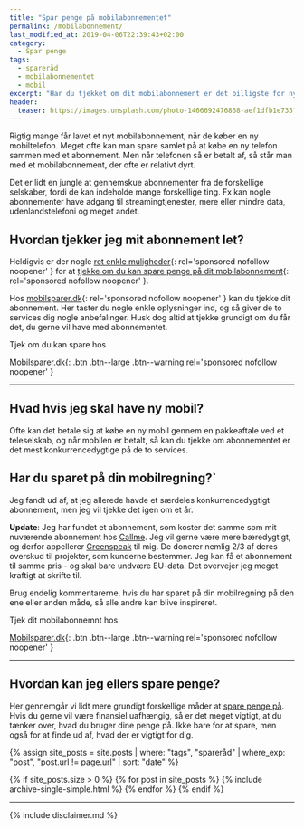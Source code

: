 ```yaml
---
title: "Spar penge på mobilabonnementet"
permalink: /mobilabonnement/
last_modified_at: 2019-04-06T22:39:43+02:00
category:
  - Spar penge
tags:
  - spareråd
  - mobilabonnementet
  - mobil
excerpt: "Har du tjekket om dit mobilabonnement er det billigste for nylig. Der er mange penge at spare ved at kigge på dine behov og det produkt du vælger."
header:
  teaser: https://images.unsplash.com/photo-1466692476868-aef1dfb1e735?ixlib=rb-1.2.1&ixid=eyJhcHBfaWQiOjEyMDd9&auto=format&fit=crop&w=400&q=80
---
```


Rigtig mange får lavet et nyt mobilabonnement, når de køber en ny mobiltelefon. Meget ofte kan man spare samlet på at købe en ny telefon sammen med et abonnement. Men når telefonen så er betalt af, så står man med et mobilabonnement, der ofte er relativt dyrt.

Det er lidt en jungle at gennemskue abonnementer fra de forskellige selskaber, fordi de kan indeholde mange forskellige ting. Fx kan nogle abonnementer have adgang til streamingtjenester, mere eller mindre data, udenlandstelefoni og meget andet.

## Hvordan tjekker jeg mit abonnement let?

Heldigvis er der nogle [ret enkle muligheder](https://www.partner-ads.com/dk/klikbanner.php?partnerid=28187&bannerid=56318){: rel='sponsored nofollow noopener' } for at [tjekke om du kan spare penge på dit mobilabonnement](https://www.partner-ads.com/dk/klikbanner.php?partnerid=28187&bannerid=56318){: rel='sponsored nofollow noopener' }.

Hos [mobilsparer.dk](https://www.partner-ads.com/dk/klikbanner.php?partnerid=28187&bannerid=56318){: rel='sponsored nofollow noopener' } kan du tjekke dit abonnement. Her taster du nogle enkle oplysninger ind, og så giver de to services dig nogle anbefalinger. Husk dog altid at tjekke grundigt om du får det, du gerne vil have med abonnementet.

Tjek om du kan spare hos

[Mobilsparer.dk](https://www.partner-ads.com/dk/klikbanner.php?partnerid=28187&bannerid=56318){: .btn .btn--large .btn--warning rel='sponsored nofollow noopener' }

***

## Hvad hvis jeg skal have ny mobil?

Ofte kan det betale sig at købe en ny mobil gennem en pakkeaftale ved et teleselskab, og når mobilen er betalt, så kan du tjekke om abonnementet er det mest konkurrencedygtige på de to services.

## Har du sparet på din mobilregning?`

Jeg fandt ud af, at jeg allerede havde et særdeles konkurrencedygtigt abonnement, men jeg vil tjekke det igen om et år.

**Update**: Jeg har fundet et abonnement, som koster det samme som mit nuværende abonnement hos [Callme](http://www.callme.dk). Jeg vil gerne være mere bæredygtigt, og derfor appellerer [Greenspeak](http://www.greenspeak.dk) til mig. De donerer nemlig 2/3 af deres overskud til projekter, som kunderne bestemmer. Jeg kan få et abonnement til samme pris - og skal bare undvære EU-data. Det overvejer jeg meget kraftigt at skrifte til.

Brug endelig kommentarerne, hvis du har sparet på din mobilregning på den ene eller anden måde, så alle andre kan blive inspireret.

Tjek dit mobilabonnemnt hos

[Mobilsparer.dk](https://www.partner-ads.com/dk/klikbanner.php?partnerid=28187&bannerid=56318){: .btn .btn--large .btn--warning rel='sponsored nofollow noopener' }

***

## Hvordan kan jeg ellers spare penge?

Her gennemgår vi lidt mere grundigt forskellige måder at [spare penge på](/spar-penge/). Hvis du gerne vil være finansiel uafhængig, så er det meget vigtigt, at du tænker over, hvad du bruger dine penge på. Ikke bare for at spare, men også for at finde ud af, hvad der er vigtigt for dig.

{% assign site_posts = site.posts | where: "tags", "spareråd" | where_exp: "post", "post.url != page.url" | sort: "date" %}

{% if site_posts.size > 0 %}
  {% for post in site_posts %}
    {% include archive-single-simple.html %}
  {% endfor %}
{% endif %}

***

{% include disclaimer.md %}
